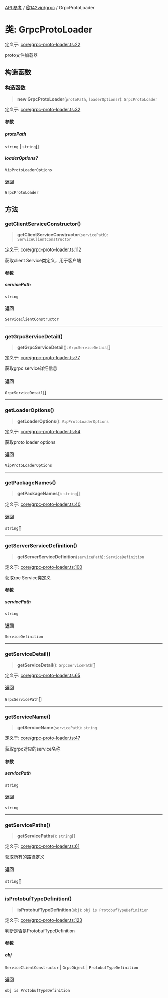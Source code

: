 [API 参考](../wiki/Home) / [@142vip/grpc](../wiki/@142vip.grpc) / GrpcProtoLoader

# 类: GrpcProtoLoader

定义于: [core/grpc-proto-loader.ts:22](https://github.com/142vip/core-x/blob/5281e59d2cdd2de59e1ea761d17ed7fe118d1e60/packages/grpc/src/core/grpc-proto-loader.ts#L22)

proto文件加载器

## 构造函数

### 构造函数

> **new GrpcProtoLoader**(`protoPath`, `loaderOptions?`): `GrpcProtoLoader`

定义于: [core/grpc-proto-loader.ts:32](https://github.com/142vip/core-x/blob/5281e59d2cdd2de59e1ea761d17ed7fe118d1e60/packages/grpc/src/core/grpc-proto-loader.ts#L32)

#### 参数

##### protoPath

`string` | `string`\[]

##### loaderOptions?

`VipProtoLoaderOptions`

#### 返回

`GrpcProtoLoader`

## 方法

### getClientServiceConstructor()

> **getClientServiceConstructor**(`servicePath`): `ServiceClientConstructor`

定义于: [core/grpc-proto-loader.ts:112](https://github.com/142vip/core-x/blob/5281e59d2cdd2de59e1ea761d17ed7fe118d1e60/packages/grpc/src/core/grpc-proto-loader.ts#L112)

获取client Service类定义，用于客户端

#### 参数

##### servicePath

`string`

#### 返回

`ServiceClientConstructor`

***

### getGrpcServiceDetail()

> **getGrpcServiceDetail**(): `GrpcServiceDetail`\[]

定义于: [core/grpc-proto-loader.ts:77](https://github.com/142vip/core-x/blob/5281e59d2cdd2de59e1ea761d17ed7fe118d1e60/packages/grpc/src/core/grpc-proto-loader.ts#L77)

获取grpc service详细信息

#### 返回

`GrpcServiceDetail`\[]

***

### getLoaderOptions()

> **getLoaderOptions**(): `VipProtoLoaderOptions`

定义于: [core/grpc-proto-loader.ts:54](https://github.com/142vip/core-x/blob/5281e59d2cdd2de59e1ea761d17ed7fe118d1e60/packages/grpc/src/core/grpc-proto-loader.ts#L54)

获取proto loader options

#### 返回

`VipProtoLoaderOptions`

***

### getPackageNames()

> **getPackageNames**(): `string`\[]

定义于: [core/grpc-proto-loader.ts:40](https://github.com/142vip/core-x/blob/5281e59d2cdd2de59e1ea761d17ed7fe118d1e60/packages/grpc/src/core/grpc-proto-loader.ts#L40)

#### 返回

`string`\[]

***

### getServerServiceDefinition()

> **getServerServiceDefinition**(`servicePath`): `ServiceDefinition`

定义于: [core/grpc-proto-loader.ts:100](https://github.com/142vip/core-x/blob/5281e59d2cdd2de59e1ea761d17ed7fe118d1e60/packages/grpc/src/core/grpc-proto-loader.ts#L100)

获取rpc Service类定义

#### 参数

##### servicePath

`string`

#### 返回

`ServiceDefinition`

***

### getServiceDetail()

> **getServiceDetail**(): `GrpcServicePath`\[]

定义于: [core/grpc-proto-loader.ts:65](https://github.com/142vip/core-x/blob/5281e59d2cdd2de59e1ea761d17ed7fe118d1e60/packages/grpc/src/core/grpc-proto-loader.ts#L65)

#### 返回

`GrpcServicePath`\[]

***

### getServiceName()

> **getServiceName**(`servicePath`): `string`

定义于: [core/grpc-proto-loader.ts:47](https://github.com/142vip/core-x/blob/5281e59d2cdd2de59e1ea761d17ed7fe118d1e60/packages/grpc/src/core/grpc-proto-loader.ts#L47)

获取grpc对应的service名称

#### 参数

##### servicePath

`string`

#### 返回

`string`

***

### getServicePaths()

> **getServicePaths**(): `string`\[]

定义于: [core/grpc-proto-loader.ts:61](https://github.com/142vip/core-x/blob/5281e59d2cdd2de59e1ea761d17ed7fe118d1e60/packages/grpc/src/core/grpc-proto-loader.ts#L61)

获取所有的路径定义

#### 返回

`string`\[]

***

### isProtobufTypeDefinition()

> **isProtobufTypeDefinition**(`obj`): `obj is ProtobufTypeDefinition`

定义于: [core/grpc-proto-loader.ts:123](https://github.com/142vip/core-x/blob/5281e59d2cdd2de59e1ea761d17ed7fe118d1e60/packages/grpc/src/core/grpc-proto-loader.ts#L123)

判断是否是ProtobufTypeDefinition

#### 参数

##### obj

`ServiceClientConstructor` | `GrpcObject` | `ProtobufTypeDefinition`

#### 返回

`obj is ProtobufTypeDefinition`
